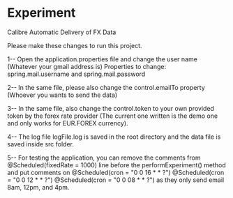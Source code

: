 # Experiment
Calibre Automatic Delivery of FX Data


Please make these changes to run this project.

1-- Open the application.properties file and change the user name (Whatever your gmail address is)
Properties to change: spring.mail.username and spring.mail.password

2-- In the same file, please also change the control.emailTo property (Whoever you wants to send the data)

3-- In the same file, also change the control.token to your own provided token by the forex rate provider (The current one written is the demo one and only works for EUR.FOREX currency).

4-- The log file logFile.log is saved in the root directory and the data file is saved inside src folder.

5-- For testing the application,  you can remove the comments from @Scheduled(fixedRate = 1000) line before the performExperiment() method and put comments on  @Scheduled(cron = "0 0 16 * * ?")
@Scheduled(cron = "0 0 12 * * ?")
@Scheduled(cron = "0 0 08 * * ?")
as they only send email 8am, 12pm, and 4pm.

